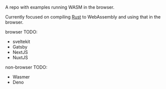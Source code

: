 A repo with examples running WASM in the browser.

Currently focused on compiling [Rust](https://www.rust-lang.org/) to WebAssembly and using that in the browser.

browser TODO:
- sveltekit
- Gatsby
- NextJS
- NuxtJS

non-browser TODO:
- Wasmer
- Deno